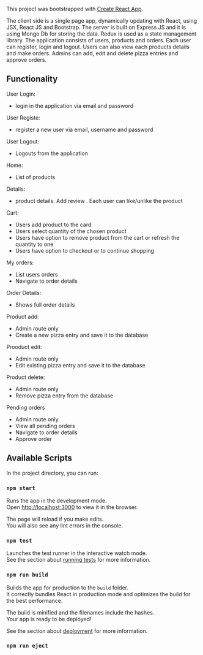 This project was bootstrapped with [Create React App](https://github.com/facebook/create-react-app).

The client side is a single page app, dynamically updating with React, using JSX, React JS and Bootstrap. The server is built on Express JS and it is using Mongo Db for storing the data. Redux is used as a state management library.
The application consists of users,  products and orders. Each user can register, login and logout. Users can also view each products details and make orders. Admins can add, edit and delete pizza entries and approve orders.

## Functionality


User Login:
 - login in the application via email and password

User Registe:
 - register a new user via email, username and password

User Logout:
 - Logouts from the application

Home:
- List of products

Details:
 - product details. Add review . Each user can like/unlike the product

Cart:
 - Users add product to the card
 - Users select quantity of the chosen product
 - Users have option to remove product from the cart or refresh the quantity to one
 - Users have option to checkout or to continue shopping

 My orders:
 - List users orders
 - Navigate to order details

 Order Details:
 - Shows full order details
 
 Product add:
 - Admin route only
 - Create a new pizza entry and save it to the database

 Prooduct edit:
 - Admin route only
 - Edit existing pizza entry and save it to the database

 Product delete:
 - Admin route only
 - Remove pizza entry from the database
 
 Pending orders
-  Admin route only
-  View all pending orders
-  Navigate to order details
-  Approve order

## Available Scripts

In the project directory, you can run:

### `npm start`

Runs the app in the development mode.<br>
Open [http://localhost:3000](http://localhost:3000) to view it in the browser.

The page will reload if you make edits.<br>
You will also see any lint errors in the console.

### `npm test`

Launches the test runner in the interactive watch mode.<br>
See the section about [running tests](https://facebook.github.io/create-react-app/docs/running-tests) for more information.

### `npm run build`

Builds the app for production to the `build` folder.<br>
It correctly bundles React in production mode and optimizes the build for the best performance.

The build is minified and the filenames include the hashes.<br>
Your app is ready to be deployed!

See the section about [deployment](https://facebook.github.io/create-react-app/docs/deployment) for more information.

### `npm run eject`

